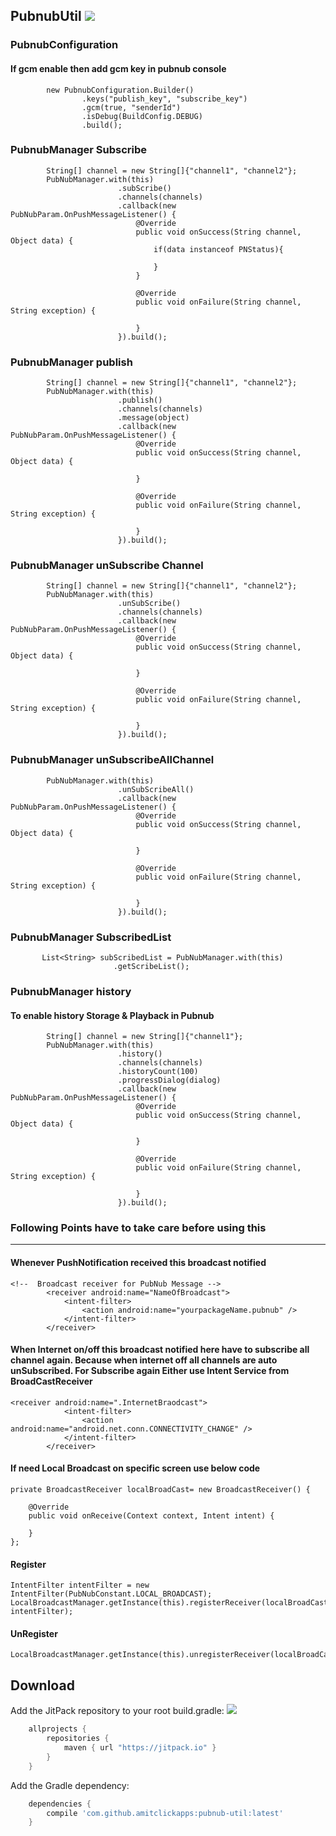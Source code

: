 PubnubUtil ![](https://jitpack.io/v/amitclickapps/pubnub-util.svg?style=flat-square)
------
### PubnubConfiguration
#### If gcm enable then add gcm key in pubnub console
```
        new PubnubConfiguration.Builder()
                .keys("publish_key", "subscribe_key")
                .gcm(true, "senderId")
                .isDebug(BuildConfig.DEBUG)
                .build();
```
### PubnubManager Subscribe
```
        String[] channel = new String[]{"channel1", "channel2"};
        PubNubManager.with(this)
                        .subScribe()
                        .channels(channels)
                        .callback(new PubNubParam.OnPushMessageListener() {
                            @Override
                            public void onSuccess(String channel, Object data) {
                                if(data instanceof PNStatus){

                                }
                            }

                            @Override
                            public void onFailure(String channel, String exception) {

                            }
                        }).build();
```
### PubnubManager publish
```
        String[] channel = new String[]{"channel1", "channel2"};
        PubNubManager.with(this)
                        .publish()
                        .channels(channels)
                        .message(object)
                        .callback(new PubNubParam.OnPushMessageListener() {
                            @Override
                            public void onSuccess(String channel, Object data) {

                            }

                            @Override
                            public void onFailure(String channel, String exception) {

                            }
                        }).build();
```
### PubnubManager unSubscribe Channel
```
        String[] channel = new String[]{"channel1", "channel2"};
        PubNubManager.with(this)
                        .unSubScribe()
                        .channels(channels)
                        .callback(new PubNubParam.OnPushMessageListener() {
                            @Override
                            public void onSuccess(String channel, Object data) {

                            }

                            @Override
                            public void onFailure(String channel, String exception) {

                            }
                        }).build();
```
### PubnubManager unSubscribeAllChannel
```
        PubNubManager.with(this)
                        .unSubScribeAll()
                        .callback(new PubNubParam.OnPushMessageListener() {
                            @Override
                            public void onSuccess(String channel, Object data) {

                            }

                            @Override
                            public void onFailure(String channel, String exception) {

                            }
                        }).build();
```
### PubnubManager SubscribedList
```
       List<String> subScribedList = PubNubManager.with(this)
                       .getScribeList();
```
### PubnubManager history
#### To enable history Storage & Playback in Pubnub
```
        String[] channel = new String[]{"channel1"};
        PubNubManager.with(this)
                        .history()
                        .channels(channels)
                        .historyCount(100)
                        .progressDialog(dialog)
                        .callback(new PubNubParam.OnPushMessageListener() {
                            @Override
                            public void onSuccess(String channel, Object data) {

                            }

                            @Override
                            public void onFailure(String channel, String exception) {

                            }
                        }).build();
```

### Following Points have to take care before using this
--------
#### Whenever PushNotification received this broadcast notified
```
<!--  Broadcast receiver for PubNub Message -->
        <receiver android:name="NameOfBroadcast">
            <intent-filter>
                <action android:name="yourpackageName.pubnub" />
            </intent-filter>
        </receiver>
```
#### When Internet on/off this broadcast notified here have to subscribe all channel again. Because when internet off all channels are auto unSubscribed. For Subscribe again Either use Intent Service from BroadCastReceiver
```
<receiver android:name=".InternetBraodcast">
            <intent-filter>
                <action android:name="android.net.conn.CONNECTIVITY_CHANGE" />
            </intent-filter>
        </receiver>
```
#### If need Local Broadcast on specific screen use below code
```
private BroadcastReceiver localBroadCast= new BroadcastReceiver() {

    @Override
    public void onReceive(Context context, Intent intent) {

    }
};
```
#### Register
```
IntentFilter intentFilter = new IntentFilter(PubNubConstant.LOCAL_BROADCAST);
LocalBroadcastManager.getInstance(this).registerReceiver(localBroadCast, intentFilter);
```


#### UnRegister
```
LocalBroadcastManager.getInstance(this).unregisterReceiver(localBroadCast);
```
Download
--------
Add the JitPack repository to your root build.gradle: ![](https://jitpack.io/v/amitclickapps/pubnub-util.svg?style=flat-square)

```groovy
	allprojects {
		repositories {
			maven { url "https://jitpack.io" }
		}
	}
```
Add the Gradle dependency:
```groovy
	dependencies {
		compile 'com.github.amitclickapps:pubnub-util:latest'
	}
```